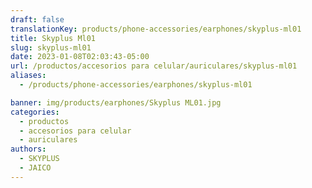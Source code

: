 ```yaml
---
draft: false
translationKey: products/phone-accessories/earphones/skyplus-ml01
title: Skyplus Ml01
slug: skyplus-ml01
date: 2023-01-08T02:03:43-05:00
url: /productos/accesorios para celular/auriculares/skyplus-ml01
aliases:
  - /products/phone-accessories/earphones/skyplus-ml01

banner: img/products/earphones/Skyplus ML01.jpg
categories: 
  - productos
  - accesorios para celular
  - auriculares
authors:
  - SKYPLUS
  - JAICO
---
```

